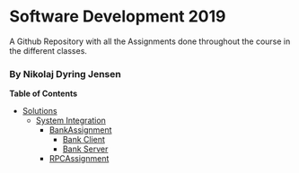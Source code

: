 # Software Development 2019
A Github Repository with all the Assignments done throughout the course in the different classes.
### By Nikolaj Dyring Jensen

**Table of Contents**
* [Solutions](https://github.com/NikoDyring/Software2019/tree/master/Solutions/)
  * [System Integration](https://github.com/NikoDyring/Software2019/tree/master/Solutions/System%20Integration/)
    * [BankAssignment](https://github.com/NikoDyring/Software2019/tree/master/Solutions/System%20Integration/BankAssignment)
      * [Bank Client](https://github.com/NikoDyring/Software2019/tree/master/Solutions/System%20Integration/BankAssignment/BankClient)
      * [Bank Server](https://github.com/NikoDyring/Software2019/tree/master/Solutions/System%20Integration/BankAssignment/BankServer)
    * [RPCAssignment](https://github.com/NikoDyring/Software2019/tree/master/Solutions/System%20Integration/RPCAssignment)
